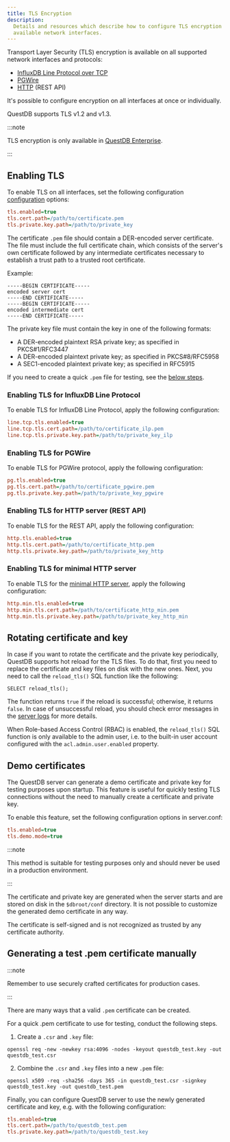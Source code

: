 ```yaml
---
title: TLS Encryption
description:
  Details and resources which describe how to configure TLS encryption for
  available network interfaces.
---
```


Transport Layer Security (TLS) encryption is available on all supported network
interfaces and protocols:

- [InfluxDB Line Protocol over TCP](/docs/reference/api/ilp/overview/)
- [PGWire](https://questdb.io/docs/reference/api/postgres/)
- [HTTP](/docs/reference/api/rest/) (REST API)

It's possible to configure encryption on all interfaces at once or individually.

QuestDB supports TLS v1.2 and v1.3.

:::note

TLS encryption is only available in [QuestDB Enterprise](/Enterprise/).

:::

## Enabling TLS

To enable TLS on all interfaces, set the following configuration
[configuration](/docs/configuration/) options:

```ini title=server.conf
tls.enabled=true
tls.cert.path=/path/to/certificate.pem
tls.private.key.path=/path/to/private_key
```

The certificate `.pem` file should contain a DER-encoded server certificate. The
file must include the full certificate chain, which consists of the server's own
certificate followed by any intermediate certificates necessary to establish a
trust path to a trusted root certificate.

Example:

```
-----BEGIN CERTIFICATE-----
encoded server cert
-----END CERTIFICATE-----
-----BEGIN CERTIFICATE-----
encoded intermediate cert
-----END CERTIFICATE-----
```

The private key file must contain the key in one of the following formats:

- A DER-encoded plaintext RSA private key; as specified in PKCS#1/RFC3447
- A DER-encoded plaintext private key; as specified in PKCS#8/RFC5958
- A SEC1-encoded plaintext private key; as specified in RFC5915

If you need to create a quick `.pem` file for testing, see the
[below steps](/docs/operations/tls/#generating-a-test-pem-certificate).

### Enabling TLS for InfluxDB Line Protocol

To enable TLS for InfluxDB Line Protocol, apply the following configuration:

```ini title=server.conf
line.tcp.tls.enabled=true
line.tcp.tls.cert.path=/path/to/certificate_ilp.pem
line.tcp.tls.private.key.path=/path/to/private_key_ilp
```

### Enabling TLS for PGWire

To enable TLS for PGWire protocol, apply the following configuration:

```ini title=server.conf
pg.tls.enabled=true
pg.tls.cert.path=/path/to/certificate_pgwire.pem
pg.tls.private.key.path=/path/to/private_key_pgwire
```

### Enabling TLS for HTTP server (REST API)

To enable TLS for the REST API, apply the following configuration:

```ini title=server.conf
http.tls.enabled=true
http.tls.cert.path=/path/to/certificate_http.pem
http.tls.private.key.path=/path/to/private_key_http
```

### Enabling TLS for minimal HTTP server

To enable TLS for the
[minimal HTTP server](/docs/operations/logging-metrics/#minimal-http-server),
apply the following configuration:

```ini title=server.conf
http.min.tls.enabled=true
http.min.tls.cert.path=/path/to/certificate_http_min.pem
http.min.tls.private.key.path=/path/to/private_key_http_min
```

## Rotating certificate and key

In case if you want to rotate the certificate and the private key periodically,
QuestDB supports hot reload for the TLS files. To do that, first you need to
replace the certificate and key files on disk with the new ones. Next, you need
to call the `reload_tls()` SQL function like the following:

```questdb-sql
SELECT reload_tls();
```

The function returns `true` if the reload is successful; otherwise, it returns
`false`. In case of unsuccessful reload, you should check error messages in the
[server logs](/docs/troubleshooting/log/) for more details.

When Role-based Access Control (RBAC) is enabled, the `reload_tls()` SQL
function is only available to the admin user, i.e. to the built-in user account
configured with the `acl.admin.user.enabled` property.

## Demo certificates

The QuestDB server can generate a demo certificate and private key for testing
purposes upon startup. This feature is useful for quickly testing TLS
connections without the need to manually create a certificate and private key.

To enable this feature, set the following configuration options in server.conf:

```ini title=server.conf
tls.enabled=true
tls.demo.mode=true
```

:::note

This method is suitable for testing purposes only and should never be used in a
production environment.

:::

The certificate and private key are generated when the server starts and are
stored on disk in the `$dbroot/conf` directory. It is not possible to customize
the generated demo certificate in any way.

The certificate is self-signed and is not recognized as trusted by any
certificate authority.

## Generating a test .pem certificate manually

:::note

Remember to use securely crafted certificates for production cases.

:::

There are many ways that a valid `.pem` certificate can be created.

For a quick .pem certificate to use for testing, conduct the following steps.

1. Create a `.csr` and `.key` file:

```shell title=OpenSSL
openssl req -new -newkey rsa:4096 -nodes -keyout questdb_test.key -out questdb_test.csr
```

2. Combine the `.csr` and `.key` files into a new `.pem` file:

```shell title=OpenSSL
openssl x509 -req -sha256 -days 365 -in questdb_test.csr -signkey questdb_test.key -out questdb_test.pem
```

Finally, you can configure QuestDB server to use the newly generated certificate
and key, e.g. with the following configuration:

```ini title=server.conf
tls.enabled=true
tls.cert.path=/path/to/questdb_test.pem
tls.private.key.path=/path/to/questdb_test.key
```
